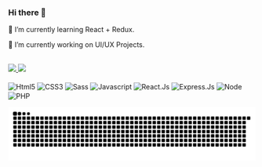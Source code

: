 ### Hi there 👋

📖 I’m currently learning React + Redux.

💎 I’m currently working on UI/UX Projects.

<!--
**arielcardoso/arielcardoso** is a ✨ _special_ ✨ repository because its `README.md` (this file) appears on your GitHub profile.

Here are some ideas to get you started:

- 🔭 I’m currently working on ...
- 🌱 I’m currently learning ...
- 👯 I’m looking to collaborate on ...
- 🤔 I’m looking for help with ...
- 💬 Ask me about ...
- 📫 How to reach me: ...
- 😄 Pronouns: ...
- ⚡ Fun fact: ...
-->

<br/>
<div>
  <a href="https://github.com/arielcardoso" >
    <img height="175em" src="https://github-readme-stats.vercel.app/api?username=arielcardoso&show_icons=true&hide=stars&theme=vue-dark&include_all_commits=true&count_private=true"  />
    <img height="175em" src="https://github-readme-stats.vercel.app/api/top-langs/?username=arielcardoso&layout=compact&langs_count=8&theme=vue-dark"  />
  </a>
</div>

<br/>
<div style="display:inline-block">
  <img align="center" alt="Html5" src="https://img.shields.io/badge/HTML5-E34F26?style=for-the-badge&logo=html5&logoColor=white" height="25" />
  <img align="center" alt="CSS3" src="https://img.shields.io/badge/CSS3-1572B6?style=for-the-badge&logo=css3&logoColor=white" height="25" />
  <img align="center" alt="Sass" src="https://img.shields.io/badge/Sass-CC6699?style=for-the-badge&logo=sass&logoColor=white" height="25" />
  <img align="center" alt="Javascript" src="https://img.shields.io/badge/JavaScript-F7DF1E?style=for-the-badge&logo=javascript&logoColor=black" height="25" />
  <img align="center" alt="React.Js" src="https://img.shields.io/badge/React-20232A?style=for-the-badge&logo=react&logoColor=61DAFB" height="25" />
  <img align="center" alt="Express.Js" src="https://img.shields.io/badge/Express.js-404D59?style=for-the-badge" height="25" />
  <img align="center" alt="Node" src="https://img.shields.io/badge/Node.js-43853D?style=for-the-badge&logo=node.js&logoColor=white" height="25" />
  <img align="center" alt="PHP" src="https://img.shields.io/badge/PHP-777BB4?style=for-the-badge&logo=php&logoColor=white" height="25" />
</div>


![Snake animation](https://github.com/arielcardoso/arielcardoso/blob/output/github-contribution-grid-snake.svg)
